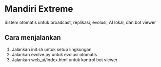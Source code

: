 # Mandiri Extreme
Sistem otomatis untuk broadcast, replikasi, evolusi, AI lokal, dan bot viewer

## Cara menjalankan
1. Jalankan init.sh untuk setup lingkungan
2. Jalankan evolve.py untuk evolusi otomatis
3. Jalankan web_ui/index.html untuk kontrol bot viewer

